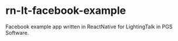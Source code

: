 # rn-lt-facebook-example
Facebook example app written in ReactNative for LightingTalk in PGS Software.
